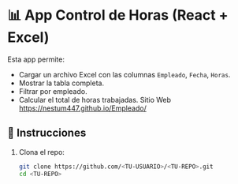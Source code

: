 # 📊 App Control de Horas (React + Excel)

Esta app permite:
- Cargar un archivo Excel con las columnas `Empleado`, `Fecha`, `Horas`.
- Mostrar la tabla completa.
- Filtrar por empleado.
- Calcular el total de horas trabajadas.
Sitio Web
https://nestum447.github.io/Empleado/
## 🚀 Instrucciones
1. Clona el repo:
   ```bash
   git clone https://github.com/<TU-USUARIO>/<TU-REPO>.git
   cd <TU-REPO>

